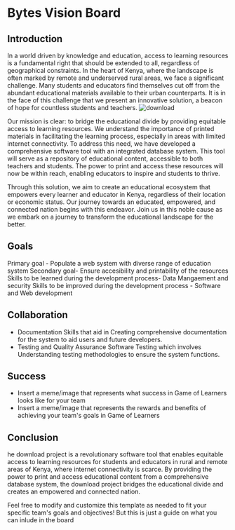# Bytes Vision Board

## Introduction
In a world driven by knowledge and education, access to learning resources is a fundamental right that should be extended to all, regardless of geographical constraints. In the heart of Kenya, where the landscape is often marked by remote and underserved rural areas, we face a significant challenge. Many students and educators find themselves cut off from the abundant educational materials available to their urban counterparts. It is in the face of this challenge that we present an innovative solution, a beacon of hope for countless students and teachers.
![download](https://github.com/Quingsley/bug-free-chainsaw/assets/82706283/3f15f0a4-4aa3-436d-b115-5d358eb18c36)

Our mission is clear: to bridge the educational divide by providing equitable access to learning resources. We understand the importance of printed materials in facilitating the learning process, especially in areas with limited internet connectivity. To address this need, we have developed a comprehensive software tool with an integrated database system. This tool will serve as a repository of educational content, accessible to both teachers and students. The power to print and access these resources will now be within reach, enabling educators to inspire and students to thrive.

Through this solution, we aim to create an educational ecosystem that empowers every learner and educator in Kenya, regardless of their location or economic status. Our journey towards an educated, empowered, and connected nation begins with this endeavor. Join us in this noble cause as we embark on a journey to transform the educational landscape for the better.

## Goals
Primary goal - Populate a web system with diverse range of education system
Secondary goal- Ensure accesibility and printability of the resources
Skills to be learned during the development process- Data Mangaement and security
Skills to be improved during the development process - Software and Web development

## Collaboration
- Documentation Skills that aid in Creating comprehensive documentation for the system to aid users and future developers.
- Testing and Quality Assurance Software Testing which involves Understanding testing methodologies to ensure the system functions. 


## Success
- Insert a meme/image that represents what success in Game of Learners looks like for your team
- Insert a meme/image that represents the rewards and benefits of achieving your team's goals in Game of Learners

## Conclusion
he download project is a revolutionary software tool that enables equitable access to learning resources for students and educators in rural and remote areas of Kenya, where internet connectivity is scarce. By providing the power to print and access educational content from a comprehensive database system, the download project bridges the educational divide and creates an empowered and connected nation.

Feel free to modify and customize this template as needed to fit your specific team's goals and objectives! But this is just a guide on what you can inlude in the board


